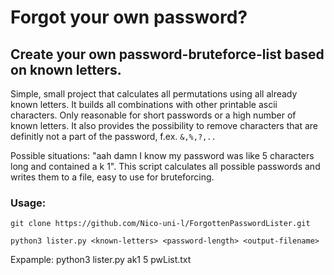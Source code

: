 # Forgot your own password?
## Create your own password-bruteforce-list based on known letters.


Simple, small project that calculates all permutations using all already known letters. It builds all combinations with other printable ascii characters. Only reasonable for short passwords or a high number of known letters. It also provides the possibility to remove characters that are definitly not a part of the password, f.ex. `&,%,?,..`

Possible situations: "aah damn I know my password was like 5 characters long and contained a k 1". 
This script calculates all possible passwords and writes them to a file, easy to use for bruteforcing.

### Usage:

`git clone https://github.com/Nico-uni-l/ForgottenPasswordLister.git`

`python3 lister.py <known-letters> <password-length> <output-filename>`

Expample: python3 lister.py ak1 5 pwList.txt





